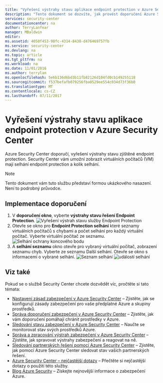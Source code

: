 ```yaml
---
title: "Vyřešení výstrahy stavu aplikace endpoint protection v Azure Security Center | Microsoft Docs"
description: "Tento dokument se dozvíte, jak provést doporučení Azure Security Center ** výstrahy stavu řešení Endpoint Protection **."
services: security-center
documentationcenter: na
author: TerryLanfear
manager: MBaldwin
editor: 
ms.assetid: 4050f453-98fc-4314-8438-d476469757fb
ms.service: security-center
ms.devlang: na
ms.topic: article
ms.tgt_pltfrm: na
ms.workload: na
ms.date: 11/01/2016
ms.author: terrylan
ms.openlocfilehash: 5e6b136d6bd3b11fb82126d104fd0cb149255118
ms.sourcegitcommit: f537befafb079256fba0529ee554c034d73f36b0
ms.translationtype: MT
ms.contentlocale: cs-CZ
ms.lasthandoff: 07/11/2017
---
```

# <a name="resolve-endpoint-protection-health-alerts-in-azure-security-center"></a>Vyřešení výstrahy stavu aplikace endpoint protection v Azure Security Center
Azure Security Center doporučí, vyřešení výstrahy stavu zjištěné endpoint protection.  Security Center vám umožní zobrazit virtuálních počítačů (VM) mají selhání endpoint protection a kolik selhání.

> [!NOTE]
> Tento dokument vám tuto službu představí formou ukázkového nasazení. Není to podrobný průvodce.
> 
> 

## <a name="implement-the-recommendation"></a>Implementace doporučení
1. V **doporučení okno**, vyberte **výstrahy stavu řešení Endpoint Protection**.
   ![Vyřešení výstrah stavu služby Endpoint Protection][1]
2. Otevře se okno pro **Endpoint Protection selhání** které seznamy virtuálních počítačů s chybami a počet selhání pro každý virtuální počítač. Vyberte virtuální počítač ze seznamu.
   ![Selhání ochrany koncového bodu][2]
3. A **selhání seznamu** okno otevře pro vybraný virtuální počítač, zobrazení seznamu chyb. Vyberte ze seznamu Další selhání. Otevře se okno s informacemi o vybrané selhání.
   ![Seznam selhání][3]
   ![událostí selhání][4]

## <a name="see-also"></a>Viz také
Pokud se o službě Security Center chcete dozvědět víc, pročtěte si tato témata:

* [Nastavení zásad zabezpečení v Azure Security Center](security-center-policies.md) – Zjistěte, jak se konfigurují zásady zabezpečení pro vaše předplatné Azure a skupiny prostředků.
* [Správa doporučení zabezpečení v Azure Security Center](security-center-recommendations.md) – Zjistěte, jak vám doporučení pomáhají chránit prostředky v Azure.
* [Sledování stavu zabezpečení v Azure Security Center](security-center-monitoring.md) – Naučte se monitorovat stav svých prostředků Azure.
* [Správa a zpracování výstrah zabezpečení v Azure Security Center](security-center-managing-and-responding-alerts.md) – Zjistěte, jak spravovat výstrahy zabezpečení a reagovat na ně.
* [Sledování partnerských řešení pomocí Azure Security Center](security-center-partner-solutions.md) – Zjistěte, jak pomocí Azure Security Center sledovat stav vašich partnerských řešení.
* [Azure Security Center – nejčastější dotazy](security-center-faq.md) – Přečtěte si nejčastější dotazy o použití této služby.
* [Blog Azure Security](http://blogs.msdn.com/b/azuresecurity/) – Získejte nejnovější informace o zabezpečení Azure.

<!--Image references-->
[1]: ./media/security-center-resolve-endpoint-protection/resolve-endpoint-protection.png
[2]: ./media/security-center-resolve-endpoint-protection/endpoint-protection-failure.png
[3]: ./media/security-center-resolve-endpoint-protection/failure-list.png
[4]: ./media/security-center-resolve-endpoint-protection/failure-event.png
